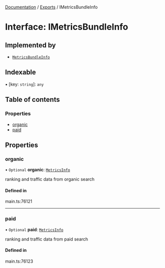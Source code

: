 [Documentation](../README.md) / [Exports](../modules.md) / IMetricsBundleInfo

# Interface: IMetricsBundleInfo

## Implemented by

- [`MetricsBundleInfo`](../classes/MetricsBundleInfo.md)

## Indexable

▪ [key: `string`]: `any`

## Table of contents

### Properties

- [organic](IMetricsBundleInfo.md#organic)
- [paid](IMetricsBundleInfo.md#paid)

## Properties

### organic

• `Optional` **organic**: [`MetricsInfo`](../classes/MetricsInfo.md)

ranking and traffic data from organic search

#### Defined in

main.ts:76121

___

### paid

• `Optional` **paid**: [`MetricsInfo`](../classes/MetricsInfo.md)

ranking and traffic data from paid search

#### Defined in

main.ts:76123

